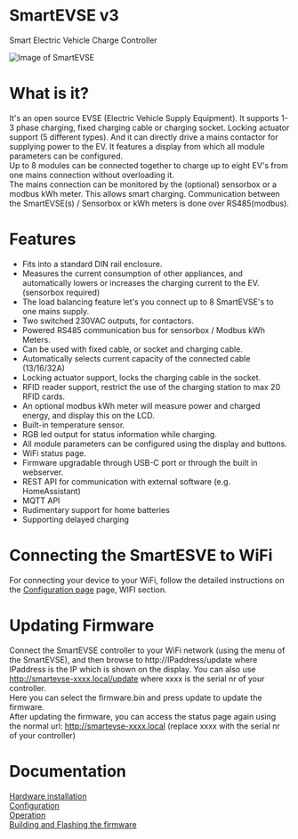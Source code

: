 SmartEVSE v3
=========

Smart Electric Vehicle Charge Controller

![Image of SmartEVSE](/pictures/SmartEVSEv3.png)

# What is it?

It's an open source EVSE (Electric Vehicle Supply Equipment). It supports 1-3 phase charging, fixed charging cable or charging socket. Locking actuator support (5 different types). And it can directly drive a mains contactor for supplying power to the EV. It features a display from which all module parameters can be configured.<br>
Up to 8 modules can be connected together to charge up to eight EV's from one mains connection without overloading it.<br>
The mains connection can be monitored by the (optional) sensorbox or a modbus kWh meter. This allows smart charging.
Communication between the SmartEVSE(s) / Sensorbox or kWh meters is done over RS485(modbus).


# Features

- Fits into a standard DIN rail enclosure.
- Measures the current consumption of other appliances, and automatically lowers or increases the charging current to the EV. (sensorbox required)
- The load balancing feature let's you connect up to 8 SmartEVSE's to one mains supply.
- Two switched 230VAC outputs, for contactors.
- Powered RS485 communication bus for sensorbox / Modbus kWh Meters.
- Can be used with fixed cable, or socket and charging cable.
- Automatically selects current capacity of the connected cable (13/16/32A)
- Locking actuator support, locks the charging cable in the socket.
- RFID reader support, restrict the use of the charging station to max 20 RFID cards.
- An optional modbus kWh meter will measure power and charged energy, and display this on the LCD.
- Built-in temperature sensor.
- RGB led output for status information while charging.
- All module parameters can be configured using the display and buttons.
- WiFi status page.
- Firmware upgradable through USB-C port or through the built in webserver.
- REST API for communication with external software (e.g. HomeAssistant)
- MQTT API
- Rudimentary support for home batteries
- Supporting delayed charging

# Connecting the SmartESVE to WiFi

For connecting your device to your WiFi, follow the detailed instructions
on the [Configuration page](docs/configuration.md#all-menu-options-on-the-lcd-screen) page, WIFI section.

# Updating Firmware

Connect the SmartEVSE controller to your WiFi network (using the menu of the SmartEVSE), and then browse to http://IPaddress/update where IPaddress is the IP which is shown on the display.
You can also use http://smartevse-xxxx.local/update where xxxx is the serial nr of your controller.<br>
Here you can select the firmware.bin and press update to update the firmware.<br>
After updating the firmware, you can access the status page again using the normal url: http://smartevse-xxxx.local  (replace xxxx with the serial nr of your controller)<br>

# Documentation

[Hardware installation](docs/installation.md)<br>
[Configuration](docs/configuration.md)<br>
[Operation](docs/operation.md)<br>
[Building and Flashing the firmware](docs/building_flashing.md)<br>
